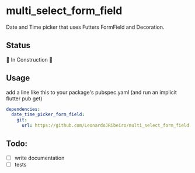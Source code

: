 # multi_select_form_field 
Date and Time picker that uses Futters FormField and Decoration.

## Status

🚧 In Construction 🚧

## Usage
add a line like this to your package's pubspec.yaml (and run an implicit flutter pub get)
```yaml
dependencies:
  date_time_picker_form_field: 
    git:
      url: https://github.com/LeonardoJRibeiro/multi_select_form_field
```

## Todo: 
-  [ ] write documentation
-  [ ] tests